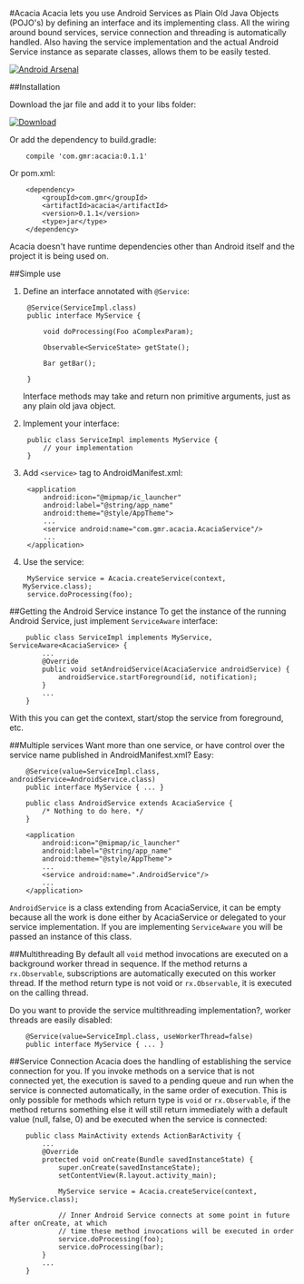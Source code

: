 #Acacia
Acacia lets you use Android Services as Plain Old Java Objects (POJO's) by defining an interface and
its implementing class. All the wiring around bound services, service connection and threading is
automatically handled. Also having the service implementation and the actual Android Service instance
as separate classes, allows them to be easily tested.

[![Android Arsenal](https://img.shields.io/badge/Android%20Arsenal-Acacia-brightgreen.svg?style=flat)](http://android-arsenal.com/details/1/1837)

##Installation

Download the jar file and add it to your libs folder:

[ ![Download](https://api.bintray.com/packages/germnix/maven/Acacia/images/download.svg) ](https://bintray.com/germnix/maven/Acacia/_latestVersion)

Or add the dependency to build.gradle:

        compile 'com.gmr:acacia:0.1.1'

Or pom.xml:

        <dependency>
            <groupId>com.gmr</groupId>
            <artifactId>acacia</artifactId>
            <version>0.1.1</version>
            <type>jar</type>
        </dependency>

Acacia doesn't have runtime dependencies other than Android itself and the project it is being used on.

##Simple use
1. Define an interface annotated with `@Service`:

        @Service(ServiceImpl.class)
        public interface MyService {

            void doProcessing(Foo aComplexParam);

            Observable<ServiceState> getState();

            Bar getBar();

        }

    Interface methods may take and return non primitive arguments, just as any plain old java object.

2. Implement your interface:

        public class ServiceImpl implements MyService {
            // your implementation
        }

3. Add `<service>` tag to AndroidManifest.xml:

        <application
            android:icon="@mipmap/ic_launcher"
            android:label="@string/app_name"
            android:theme="@style/AppTheme">
            ...
            <service android:name="com.gmr.acacia.AcaciaService"/>
            ...
        </application>

4. Use the service:

        MyService service = Acacia.createService(context, MyService.class);
        service.doProcessing(foo);

##Getting the Android Service instance
To get the instance of the running Android Service, just implement `ServiceAware` interface:

        public class ServiceImpl implements MyService, ServiceAware<AcaciaService> {
            ...
            @Override
            public void setAndroidService(AcaciaService androidService) {
                androidService.startForeground(id, notification);
            }
            ...
        }
With this you can get the context, start/stop the service from foreground, etc.

##Multiple services
Want more than one service, or have control over the service name published in AndroidManifest.xml?
Easy:

        @Service(value=ServiceImpl.class, androidService=AndroidService.class)
        public interface MyService { ... }

        public class AndroidService extends AcaciaService {
            /* Nothing to do here. */
        }

        <application
            android:icon="@mipmap/ic_launcher"
            android:label="@string/app_name"
            android:theme="@style/AppTheme">
            ...
            <service android:name=".AndroidService"/>
            ...
        </application>

`AndroidService` is a class extending from AcaciaService, it can be empty because all the work is done
either by AcaciaService or delegated to your service implementation. If you are implementing
`ServiceAware` you will be passed an instance of this class.

##Multithreading
By default all `void` method invocations are executed on a background worker thread in sequence.
If the method returns a `rx.Observable`, subscriptions are automatically executed on this worker thread.
If the method return type is not void or `rx.Observable`, it is executed on the calling thread.

Do you want to provide the service multithreading implementation?, worker threads are easily disabled:

        @Service(value=ServiceImpl.class, useWorkerThread=false)
        public interface MyService { ... }

##Service Connection
Acacia does the handling of establishing the service connection for you. If you invoke methods on a
service that is not connected yet, the execution is saved to a pending queue and run when the service
is connected automatically, in the same order of execution.
This is only possible for methods which return type is `void` or `rx.Observable`, if the method
returns something else it will still return immediately with a default value (null, false, 0) and
be executed when the service is connected:

        public class MainActivity extends ActionBarActivity {
            ...
            @Override
            protected void onCreate(Bundle savedInstanceState) {
                super.onCreate(savedInstanceState);
                setContentView(R.layout.activity_main);

                MyService service = Acacia.createService(context, MyService.class);

                // Inner Android Service connects at some point in future after onCreate, at which
                // time these method invocations will be executed in order
                service.doProcessing(foo);
                service.doProcessing(bar);
            }
            ...
        }

